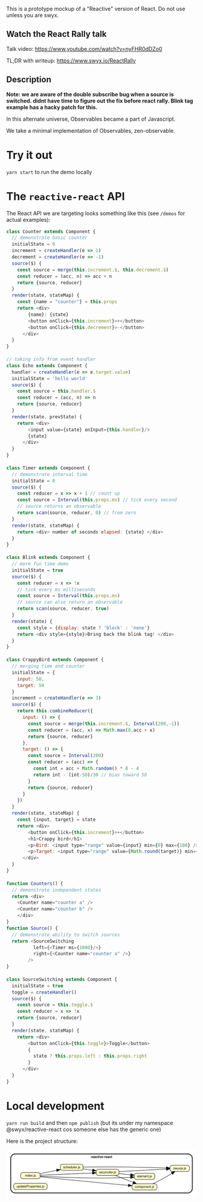 This is a prototype mockup of a "Reactive" version of React. Do not use unless you are swyx.

## Watch the React Rally talk

Talk video: https://www.youtube.com/watch?v=nyFHR0dDZo0

TL;DR with writeup: https://www.swyx.io/ReactRally

## Description

**Note: we are aware of the double subscribe bug when a source is switched. didnt have time to figure out the fix before react rally. Blink tag example has a hacky patch for this.**

In this alternate universe, Observables became a part of Javascript.

We take a minimal implementation of Observables, zen-observable.


# Try it out

`yarn start` to run the demo locally

# The `reactive-react` API

The React API we are targeting looks something like this (see `/demos` for actual examples):

```js
class Counter extends Component {
  // demonstrate basic counter
  initialState = 0
  increment = createHandler(e => 1)
  decrement = createHandler(e => -1)
  source($) {
    const source = merge(this.increment.$, this.decrement.$)
    const reducer = (acc, n) => acc + n
    return {source, reducer}
  }
  render(state, stateMap) {
    const {name = "counter"} = this.props
    return <div>
        {name}: {state}
        <button onClick={this.increment}>+</button>
        <button onClick={this.decrement}>-</button>
      </div>
  }
}

// taking info from event handler
class Echo extends Component {
  handler = createHandler(e => e.target.value)
  initialState = 'hello world'
  source($) {
    const source = this.handler.$
    const reducer = (acc, n) => n
    return {source, reducer}
  }
  render(state, prevState) {
    return <div>
        <input value={state} onInput={this.handler}/>
        {state}
      </div>
  }
}

class Timer extends Component {
  // demonstrate interval time
  initialState = 0
  source($) {
    const reducer = x => x + 1 // count up
    const source = Interval(this.props.ms) // tick every second
    // source returns an observable
    return scan(source, reducer, 0) // from zero
  }
  render(state, stateMap) {
    return <div> number of seconds elapsed: {state} </div>
  }
}

class Blink extends Component {
  // more fun time demo
  initialState = true
  source($) {
    const reducer = x => !x
    // tick every ms milliseconds
    const source = Interval(this.props.ms) 
    // source can also return an observable
    return scan(source, reducer, true)
  }
  render(state) {
    const style = {display: state ? 'block' : 'none'}
    return <div style={style}>Bring back the blink tag! </div>
  }
}

class CrappyBird extends Component {
  // merging time and counter
  initialState = {
    input: 50,
    target: 50
  }
  increment = createHandler(e => 3)
  source($) {
    return this.combineReducer({
      input: () => {
        const source = merge(this.increment.$, Interval(200,-1))
        const reducer = (acc, x) => Math.max(0,acc + x)
        return {source, reducer}
      },
      target: () => {
        const source = Interval(200)
        const reducer = (acc) => {
          const int = acc + Math.random() * 8 - 4
          return int - (int-50)/30 // bias toward 50
        }
        return {source, reducer}
      }
    })
  }
  render(state, stateMap) {
    const {input, target} = state
    return <div>
        <button onClick={this.increment}>+</button>
        <h1>Crappy bird</h1>
        <p>Bird: <input type="range" value={input} min={0} max={100} /></p>
        <p>Target: <input type="range" value={Math.round(target)} min={0} max={100} /></p>
      </div>
  }
}

function Counters() {
  // demonstrate independent states
  return <div>
    <Counter name="counter a" />
    <Counter name="counter b" />
    </div>
}
function Source() {
  // demonstrate ability to switch sources
  return <SourceSwitching 
          left={<Timer ms={1000}/>} 
          right={<Counter name="counter a" />}
        />
}

class SourceSwitching extends Component {
  initialState = true
  toggle = createHandler()
  source($) {
    const source = this.toggle.$
    const reducer = x => !x
    return {source, reducer}
  }
  render(state, stateMap) {
    return <div>
        <button onClick={this.toggle}>Toggle</button>
        {
          state ? this.props.left : this.props.right
        }
      </div>
  }
}

```

# Local development

`yarn run build` and then `npm publish` (but its under my namespace @swyx/reactive-react cos someone else has the generic one)

Here is the project structure:

![dependencygraph.svg](dependencygraph.svg)
